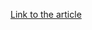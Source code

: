 [Link to the article](https://www.cisa.gov/news-events/alerts/2025/08/26/cisa-adds-one-known-exploited-vulnerability-catalog)

